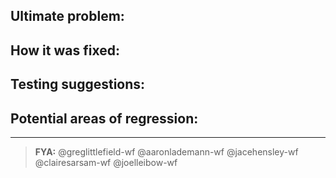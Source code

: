 ## Ultimate problem:


## How it was fixed:


## Testing suggestions:


## Potential areas of regression:


---
> __FYA:__ @greglittlefield-wf @aaronlademann-wf @jacehensley-wf @clairesarsam-wf @joelleibow-wf
